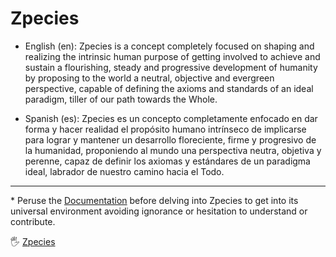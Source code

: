 # Zpecies

<!-- [![Evolution-Ready](https://img.shields.io/badge/Evolution-Ready-blue?logo=gitpod)](https://gitpod.io/from-referrer/) -->

* English (en): Zpecies is a concept completely focused on shaping and realizing the intrinsic human purpose of getting involved to achieve and sustain a flourishing, steady and progressive development of humanity by proposing to the world a neutral, objective and evergreen perspective, capable of defining the axioms and standards of an ideal paradigm, tiller of our path towards the Whole.

* Spanish (es): Zpecies es un concepto completamente enfocado en dar forma y hacer realidad el propósito humano intrínseco de implicarse para lograr y mantener un desarrollo floreciente, firme y progresivo de la humanidad, proponiendo al mundo una perspectiva neutra, objetiva y perenne, capaz de definir los axiomas y estándares de un paradigma ideal, labrador de nuestro camino hacia el Todo.

---
\* Peruse the [Documentation](https://github.com/zpecies/paradeigma/wiki "Zpecies Documentation") before delving into Zpecies to get into its universal environment avoiding ignorance or hesitation to understand or contribute.

🖐 [Zpecies](https://zpecies.org)
